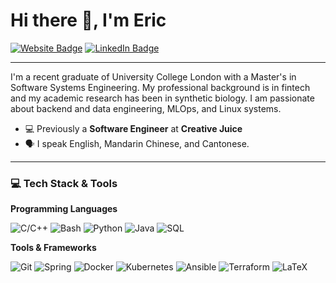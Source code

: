# Hi there 👋, I'm Eric

<a href="https://www.eric-yu.com"><img src="https://img.shields.io/badge/Website-1DA1F2?style=for-the-badge&logo=Cloudflare&logoColor=white" alt="Website Badge"/></a>
<a href="https://www.linkedin.com/in/yu-eric"><img src="https://img.shields.io/badge/LinkedIn-0077B5?style=for-the-badge&logo=linkedin&logoColor=white" alt="LinkedIn Badge"/></a>

---

I'm a recent graduate of University College London with a Master's in Software Systems Engineering. My professional background is in fintech and my academic research has been in synthetic biology. I am passionate about backend and data engineering, MLOps, and Linux systems.

-   💻 Previously a **Software Engineer** at **Creative Juice**
-   🗣️ I speak English, Mandarin Chinese, and Cantonese.

---

### 💻 Tech Stack & Tools

**Programming Languages**

![C/C++](https://img.shields.io/badge/C%2B%2B-00599C?style=for-the-badge&logo=c%2B%2B&logoColor=white)
![Bash](https://img.shields.io/badge/Bash-4EAA25?style=for-the-badge&logo=gnubash&logoColor=white)
![Python](https://img.shields.io/badge/Python-3776AB?style=for-the-badge&logo=python&logoColor=white)
![Java](https://img.shields.io/badge/Java-ED8B00?style=for-the-badge&logo=openjdk&logoColor=white)
![SQL](https://img.shields.io/badge/SQL-4479A1?style=for-the-badge&logo=postgresql&logoColor=white)

**Tools & Frameworks**

![Git](https://img.shields.io/badge/Git-F05032?style=for-the-badge&logo=git&logoColor=white)
![Spring](https://img.shields.io/badge/Spring-6DB33F?style=for-the-badge&logo=spring&logoColor=white)
![Docker](https://img.shields.io/badge/Docker-2496ED?style=for-the-badge&logo=docker&logoColor=white)
![Kubernetes](https://img.shields.io/badge/Kubernetes-326CE5?style=for-the-badge&logo=kubernetes&logoColor=white)
![Ansible](https://img.shields.io/badge/Ansible-EE0000?style=for-the-badge&logo=ansible&logoColor=white)
![Terraform](https://img.shields.io/badge/Terraform-7B42BC?style=for-the-badge&logo=terraform&logoColor=white)
![LaTeX](https://img.shields.io/badge/LaTeX-008080?style=for-the-badge&logo=latex&logoColor=white)
